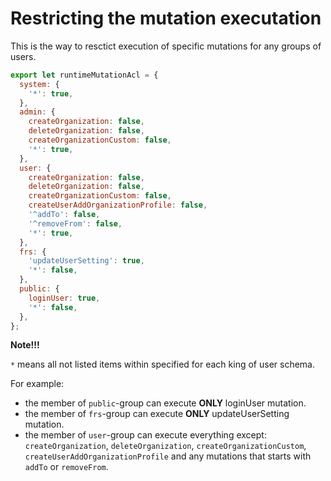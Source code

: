 # Restricting the mutation executation

This is the way to resctict execution of specific mutations for any groups of users.

```javascript
export let runtimeMutationAcl = {
  system: {
    '*': true,
  },
  admin: {
    createOrganization: false,
    deleteOrganization: false,
    createOrganizationCustom: false,
    '*': true,
  },
  user: {
    createOrganization: false,
    deleteOrganization: false,
    createOrganizationCustom: false,
    createUserAddOrganizationProfile: false,
    '^addTo': false,
    '^removeFrom': false,
    '*': true,
  },
  frs: {
    'updateUserSetting': true,
    '*': false,
  },
  public: {
    loginUser: true,
    '*': false,
  },
};
```

**Note!!!**

`*` means all not listed items within specified for each king of user schema.

For example:
- the member of `public`-group can execute **ONLY** loginUser mutation.
- the member of  `frs`-group can execute **ONLY** updateUserSetting mutation.
- the member of  `user`-group can execute everything except:
  `createOrganization`, `deleteOrganization`, `createOrganizationCustom`, `createUserAddOrganizationProfile` and any mutations that starts with `addTo` or `removeFrom`.
  

